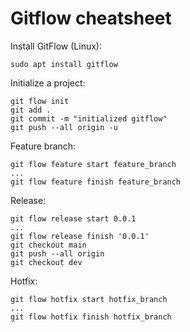 # Gitflow cheatsheet

Install GitFlow (Linux):

    sudo apt install gitflow

Initialize a project:

    git flow init
    git add .
    git commit -m "initialized gitflow"
    git push --all origin -u

Feature branch:

    git flow feature start feature_branch
    ...
    git flow feature finish feature_branch

Release:

    git flow release start 0.0.1
    ...
    git flow release finish '0.0.1'
    git checkout main
    git push --all origin
    git checkout dev

Hotfix:

    git flow hotfix start hotfix_branch
    ...
    git flow hotfix finish hotfix_branch
